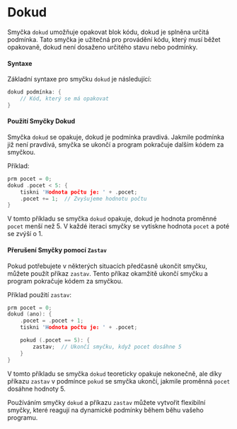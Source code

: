# Dokud

Smyčka `dokud` umožňuje opakovat blok kódu, dokud je splněna určitá podmínka. Tato smyčka je užitečná pro provádění kódu, který musí běžet opakovaně, dokud není dosaženo určitého stavu nebo podmínky.

#### Syntaxe

Základní syntaxe pro smyčku `dokud` je následující:

```c
dokud podmínka: {
    // Kód, který se má opakovat
}
```

#### Použití Smyčky Dokud

Smyčka `dokud` se opakuje, dokud je podmínka pravdivá. Jakmile podmínka již není pravdivá, smyčka se ukončí a program pokračuje dalším kódem za smyčkou.

Příklad:

```c
prm pocet = 0;
dokud .pocet < 5: {
    tiskni 'Hodnota počtu je: ' + .pocet;
    .pocet += 1;  // Zvyšujeme hodnotu počtu
}
```

V tomto příkladu se smyčka `dokud` opakuje, dokud je hodnota proměnné `pocet` menší než 5. V každé iteraci smyčky se vytiskne hodnota `pocet` a poté se zvýší o 1.

#### Přerušení Smyčky pomocí `Zastav`

Pokud potřebujete v některých situacích předčasně ukončit smyčku, můžete použít příkaz `zastav`. Tento příkaz okamžitě ukončí smyčku a program pokračuje kódem za smyčkou.

Příklad použití `zastav`:

```c
prm pocet = 0;
dokud (ano): {
    .pocet = .pocet + 1;
    tiskni 'Hodnota počtu je: ' + .pocet;

    pokud (.pocet == 5): {
        zastav;  // Ukončí smyčku, když pocet dosáhne 5
    }
}
```

V tomto příkladu se smyčka `dokud` teoreticky opakuje nekonečně, ale díky příkazu `zastav` v podmínce `pokud` se smyčka ukončí, jakmile proměnná `pocet` dosáhne hodnoty 5.

Používáním smyčky `dokud` a příkazu `zastav` můžete vytvořit flexibilní smyčky, které reagují na dynamické podmínky během běhu vašeho programu.